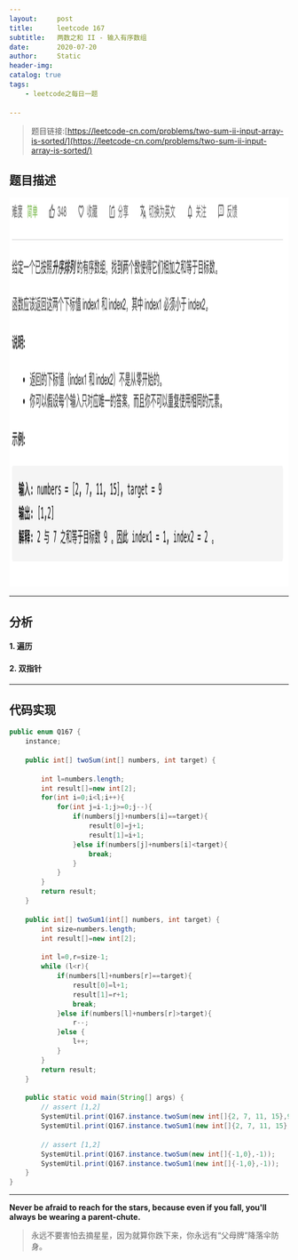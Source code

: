 ```yaml
---
layout:     post
title:      leetcode 167
subtitle:   两数之和 II - 输入有序数组
date:       2020-07-20
author:     Static
header-img: 
catalog: true
tags:
    - leetcode之每日一题
    
---
```


> 题目链接:[https://leetcode-cn.com/problems/two-sum-ii-input-array-is-sorted/](https://leetcode-cn.com/problems/two-sum-ii-input-array-is-sorted/)

## 题目描述

<html>
    <img src="/img/leetcode/leetcode-167.png" width="700" height="700" /> 
</html>

---

## 分析

#### 1. 遍历

#### 2. 双指针

---

## 代码实现

```java
public enum Q167 {
    instance;

    public int[] twoSum(int[] numbers, int target) {

        int l=numbers.length;
        int result[]=new int[2];
        for(int i=0;i<l;i++){
            for(int j=i-1;j>=0;j--){
                if(numbers[j]+numbers[i]==target){
                    result[0]=j+1;
                    result[1]=i+1;
                }else if(numbers[j]+numbers[i]<target){
                    break;
                }
            }
        }
        return result;
    }

    public int[] twoSum1(int[] numbers, int target) {
        int size=numbers.length;
        int result[]=new int[2];

        int l=0,r=size-1;
        while (l<r){
            if(numbers[l]+numbers[r]==target){
                result[0]=l+1;
                result[1]=r+1;
                break;
            }else if(numbers[l]+numbers[r]>target){
                r--;
            }else {
                l++;
            }
        }
        return result;
    }

    public static void main(String[] args) {
        // assert [1,2]
        SystemUtil.print(Q167.instance.twoSum(new int[]{2, 7, 11, 15},9));
        SystemUtil.print(Q167.instance.twoSum1(new int[]{2, 7, 11, 15},9));

        // assert [1,2]
        SystemUtil.print(Q167.instance.twoSum(new int[]{-1,0},-1));
        SystemUtil.print(Q167.instance.twoSum1(new int[]{-1,0},-1));
    }
}
```

---

**Never be afraid to reach for the stars, because even if you fall, you'll always be wearing a parent-chute.**

> 永远不要害怕去摘星星，因为就算你跌下来，你永远有“父母牌”降落伞防身。